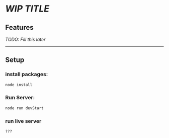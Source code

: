 # *WIP TITLE*

## Features

*TODO: Fill this later*

---

## Setup

### install packages:

```bash
node install
```

### Run Server:

```bash
node run devStart
```

### run live server

```
???
```